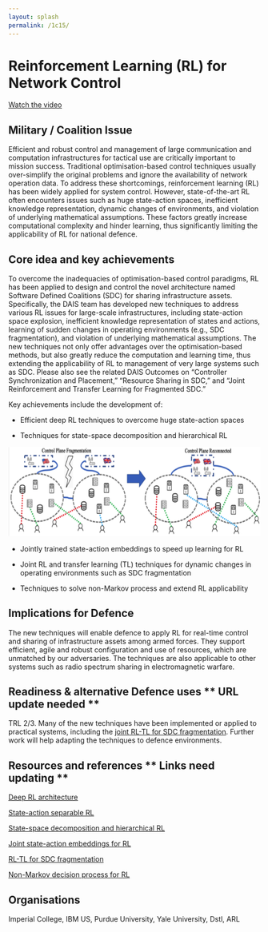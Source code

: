 ```yaml
---
layout: splash
permalink: /1c15/
---
```


# Reinforcement Learning (RL) for Network Control

[Watch the video](https://ibm.box.com/v/Showcase-1c15-video) 

## Military / Coalition Issue
Efficient and robust control and management of large communication and computation infrastructures for tactical use are critically important to mission success. Traditional optimisation-based control techniques usually over-simplify the original problems and ignore the availability of network operation data. To address these shortcomings, reinforcement learning (RL) has been widely applied for system control.  However, state-of-the-art RL often encounters issues such as huge state-action spaces, inefficient knowledge representation, dynamic changes of environments, and violation of underlying mathematical assumptions. These factors greatly increase computational complexity and hinder learning, thus significantly limiting the applicability of RL for national defence.

## Core idea and key achievements
To overcome the inadequacies of optimisation-based control paradigms, RL has been applied to design and control the novel architecture named Software Defined Coalitions (SDC) for sharing infrastructure assets. Specifically, the DAIS team has developed new techniques to address various RL issues for large-scale infrastructures, including state-action space explosion, inefficient knowledge representation of states and actions, learning of sudden changes in operating environments (e.g., SDC fragmentation), and violation of underlying mathematical assumptions.  The new techniques not only offer advantages over the optimisation-based methods, but also greatly reduce the computation and learning time, thus extending the applicability of RL to management of very large systems such as SDC.  Please also see the related DAIS Outcomes on “Controller Synchronization and Placement,” “Resource Sharing in SDC,” and “Joint Reinforcement and Transfer Learning for Fragmented SDC.”

Key achievements include the development of: 

*	Efficient deep RL techniques to overcome huge state-action spaces

*	Techniques for state-space decomposition and hierarchical RL 

![image info](/dais/achievements/images/1c15-fig1.png)

*	Jointly trained state-action embeddings to speed up learning for RL 

*	Joint RL and transfer learning (TL) techniques for dynamic changes in operating environments such as SDC fragmentation

*	Techniques to solve non-Markov process and extend RL applicability



## Implications for Defence
The new techniques will enable defence to apply RL for real-time control and sharing of infrastructure assets among armed forces. They support efficient, agile and robust configuration and use of resources, which are unmatched by our adversaries. The techniques are also applicable to other systems such as radio spectrum sharing in electromagnetic warfare.

## Readiness & alternative Defence uses   ** URL update needed  **
TRL 2/3. Many of the new techniques have been implemented or applied to practical systems, including the [joint RL-TL for SDC fragmentation](http://sl.dais-ita-org/science-library/paper/doc-6087). Further work will help adapting the techniques to defence environments.
<!-- ![image info](/dais/achievements/images/1a02_figure1.jpg) -->

## Resources and references  ** Links need updating  **
[Deep RL architecture ](http://sl.dais-ita.org/science-library/paper/doc-4688)

[State-action separable RL ](https://dais-ita.org/node/5425)

[State-space decomposition and hierarchical RL ](https://dais-ita.org/node/5392)

[Joint state-action embeddings for RL ](http://sl.dais-ita.org/science-library/paper/doc-6085)

[RL-TL for SDC fragmentation ](http://sl.dais-ita.org/science-library/paper/doc-6087)

[Non-Markov decision process for RL](https://dais-ita.org/node/5878)

## Organisations
Imperial College, IBM US, Purdue University, Yale University, Dstl, ARL
